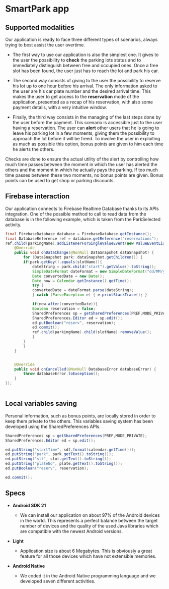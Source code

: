 # SmartPark app

## Supported modalities
Our application is ready to face three different types of scenarios, always trying to best assist the user overtime.
* The first way to use our application is also the simplest one. It gives to the user the possibility to **check** the parking lots status and to immediately distinguish between free and occupied ones. Once a free slot has been found, the user just has to reach the lot and park his car.

* The second way consists of giving to the user the possibility to reserve his lot up to one hour before his arrival. The only information asked to the user are his car plate number and the desired arrival time. This makes the user to get access to the **reservation** mode of the application, presented as a recap of his reservation, with also some payment details, with a very intuitive window. 

* Finally, the third way consists in the managing of the last steps done by the user before the payment. This scenario is accessible just to the user having a reservation. The user can **alert** other users that he is going to leave his parking lot in a few moments, giving them the possibility to approach the lot before it will be freed.
To involve the user in exploiting as much as possible this option, bonus points are given to him each time he alerts the others. 

Checks are done to ensure the actual utility of the alert by controlling how much time passes between the moment in which the user has alerted the others and the moment in which he actually pays the parking. If too much time passes between these two moments, no bonus points are given. Bonus points can be used to get shop or parking discounts.

## Firebase interaction
Our application connects to Firebase Realtime Database thanks to its APIs integration. One of the possible method to call to read data from the database is in the following example, which is taken from the ParkSelected activity.

```java
final FirebaseDatabase database = FirebaseDatabase.getInstance();
final DatabaseReference ref = database.getReference("reservations");
ref.child(parkingName).addListenerForSingleValueEvent(new ValueEventListener() {
	@Override
	public void onDataChange(@NonNull DataSnapshot dataSnapshot) {
	    for (DataSnapshot park: dataSnapshot.getChildren()) {
		if(park.getKey().equals(slotName)){
		    dateString = park.child("start").getValue().toString();
		    SimpleDateFormat dateFormat = new SimpleDateFormat("dd/MM/yyyy HH:mm:ss");
		    Date convertedDate = new Date();
		    Date now = Calendar.getInstance().getTime();
		    try {
			convertedDate = dateFormat.parse(dateString);
		    } catch (ParseException e) { e.printStackTrace(); }

		    if(now.after(convertedDate)){
			Boolean reservation = false;
			SharedPreferences sp = getSharedPreferences(PREF,MODE_PRIVATE);
			SharedPreferences.Editor ed = sp.edit();
			ed.putBoolean("reserv", reservation);
			ed.commit();
			ref.child(parkingName).child(slotName).removeValue();
		    }
		}
	    }
	}


	@Override
	public void onCancelled(@NonNull DatabaseError databaseError) {
	    throw databaseError.toException();
	}
});
	    
```

## Local variables saving
Personal information, such as bonus points, are locally stored in order to keep them private to the others. This variables saving system has been developed using the SharedPreferences APIs.

```java
SharedPreferences sp = getSharedPreferences(PREF,MODE_PRIVATE);
SharedPreferences.Editor ed = sp.edit();

ed.putString("startTime", sdf.format(calendar.getTime()));
ed.putString("park", park.getText().toString());
ed.putString("slt", slot.getText().toString());
ed.putString("plateNo", plate.getText().toString());
ed.putBoolean("reserv", reservation);

ed.commit();
```

## Specs
* **Android SDK 21**
	* We can install our application on about 97% of the Android devices in the world. This represents a perfect balance between the target number of devices and the quality of the used Java libraries which are compatible with the newest Android versions.
	
*	**Light**
	*  Application size is about 6 Megabytes. This is obviously a great feature for all those devices which have not extensible memories. 

* **Android Native**
	* We coded it in the Android Native programming language and we developed seven different activities.
